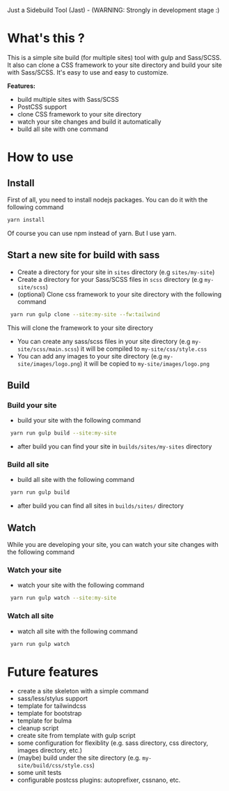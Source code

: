 Just a Sidebuild Tool (Jast) - (WARNING: Strongly in development stage :)

# What's this ?

This is a simple site build (for multiple sites) tool with gulp and Sass/SCSS. It also can clone a CSS framework to your site directory and build your site with Sass/SCSS. It's easy to use and easy to customize.

**Features:**

- build multiple sites with Sass/SCSS
- PostCSS support
- clone CSS framework to your site directory
- watch your site changes and build it automatically
- build all site with one command


# How to use

## Install

First of all, you need to install nodejs packages. You can do it with the following command

```bash
yarn install
```
Of course you can use npm instead of yarn. But I use yarn.

## Start a new site for build with sass

- Create a directory for your site in `sites` directory (e.g `sites/my-site`)
- Create a directory for your Sass/SCSS files in `scss` directory (e.g `my-site/scss`)
- (optional) Clone css framework to your site directory with the following command

```bash
 yarn run gulp clone --site:my-site --fw:tailwind
```
This will clone the framework to your site directory 

- You can create any sass/scss files in your site directory (e.g `my-site/scss/main.scss`) it will be compiled to `my-site/css/style.css`
- You can add any images to your site directory (e.g `my-site/images/logo.png`) it will be copied to `my-site/images/logo.png`


## Build

### Build your site
- build your site with the following command

```bash
 yarn run gulp build --site:my-site
```
- after build you can find your site in `builds/sites/my-sites` directory

### Build all site
- build all site with the following command

```bash
 yarn run gulp build
```

- after build you can find all sites in `builds/sites/` directory

## Watch

While you are developing your site, you can watch your site changes with the following command

### Watch your site
- watch your site with the following command

```bash
 yarn run gulp watch --site:my-site
```

### Watch all site

- watch all site with the following command

```bash
 yarn run gulp watch
```

# Future features

- create a site skeleton with a simple command
- sass/less/stylus support
- template for tailwindcss
- template for bootstrap
- template for bulma
- cleanup script
- create site from template with gulp script
- some configuration for flexiblity (e.g. sass directory, css directory, images directory, etc.)
- (maybe) build under the site directory (e.g. `my-site/build/css/style.css`)
- some unit tests
- configurable postcss plugins: autoprefixer, cssnano, etc.